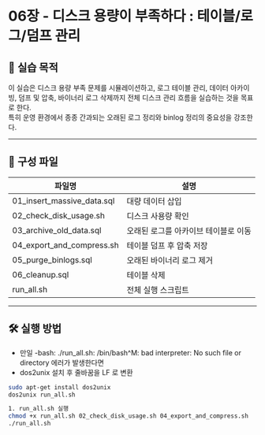 # 06장 - 디스크 용량이 부족하다 : 테이블/로그/덤프 관리



## 📌 실습 목적
이 실습은 디스크 용량 부족 문제를 시뮬레이션하고, 로그 테이블 관리, 데이터 아카이빙, 덤프 및 압축, 바이너리 로그 삭제까지 전체 디스크 관리 흐름을 실습하는 것을 목표로 한다.  
특히 운영 환경에서 종종 간과되는 오래된 로그 정리와 binlog 정리의 중요성을 강조한다.

---

## 📂 구성 파일

| 파일명 | 설명 |
|--------|------|
| 01_insert_massive_data.sql | 대량 데이터 삽입 |
| 02_check_disk_usage.sh | 디스크 사용량 확인 |
| 03_archive_old_data.sql | 오래된 로그를 아카이브 테이블로 이동 |
| 04_export_and_compress.sh | 테이블 덤프 후 압축 저장 |
| 05_purge_binlogs.sql | 오래된 바이너리 로그 제거 |
| 06_cleanup.sql | 테이블 삭제 |
| run_all.sh | 전체 실행 스크립트 |

---

## 🛠️ 실행 방법

- 만일 -bash: ./run_all.sh: /bin/bash^M: bad interpreter: No such file or directory 에러가 발생한다면
- dos2unix 설치 후 줄바꿈을 LF 로 변환
  
```bash
sudo apt-get install dos2unix
dos2unix run_all.sh 

1. run_all.sh 실행
chmod +x run_all.sh 02_check_disk_usage.sh 04_export_and_compress.sh
./run_all.sh
    


